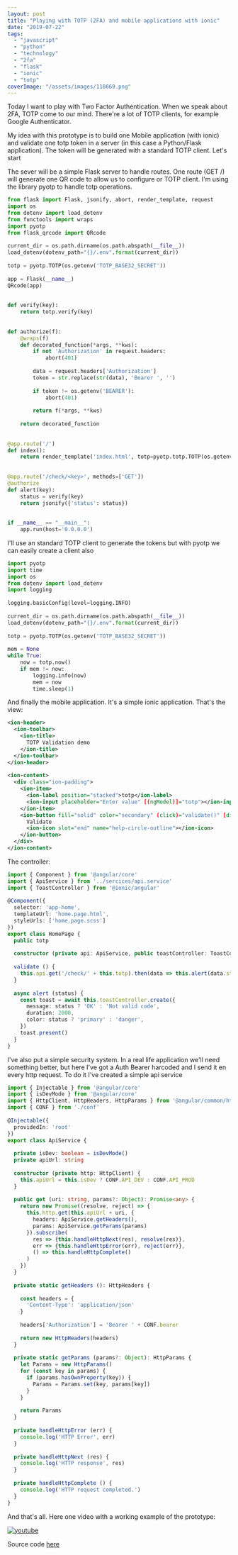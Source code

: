 ```yaml
---
layout: post
title: "Playing with TOTP (2FA) and mobile applications with ionic"
date: "2019-07-22"
tags: 
  - "javascript"
  - "python"
  - "technology"
  - "2fa"
  - "flask"
  - "ionic"
  - "totp"
coverImage: "/assets/images/118669.png"
---
```


Today I want to play with Two Factor Authentication. When we speak about 2FA, TOTP come to our mind. There're a lot of TOTP clients, for example Google Authenticator.

My idea with this prototype is to build one Mobile application (with ionic) and validate one totp token in a server (in this case a Python/Flask application). The token will be generated with a standard TOTP client. Let's start

The sever will be a simple Flask server to handle routes. One route (GET /) will generate one QR code to allow us to configure or TOTP client. I'm using the library pyotp to handle totp operations.

```python
from flask import Flask, jsonify, abort, render_template, request
import os
from dotenv import load_dotenv
from functools import wraps
import pyotp
from flask_qrcode import QRcode
 
current_dir = os.path.dirname(os.path.abspath(__file__))
load_dotenv(dotenv_path="{}/.env".format(current_dir))
 
totp = pyotp.TOTP(os.getenv('TOTP_BASE32_SECRET'))
 
app = Flask(__name__)
QRcode(app)
 
 
def verify(key):
    return totp.verify(key)
 
 
def authorize(f):
    @wraps(f)
    def decorated_function(*args, **kws):
        if not 'Authorization' in request.headers:
            abort(401)
 
        data = request.headers['Authorization']
        token = str.replace(str(data), 'Bearer ', '')
 
        if token != os.getenv('BEARER'):
            abort(401)
 
        return f(*args, **kws)
 
    return decorated_function
 
 
@app.route('/')
def index():
    return render_template('index.html', totp=pyotp.totp.TOTP(os.getenv('TOTP_BASE32_SECRET')).provisioning_uri("gonzalo123.com", issuer_name="TOTP Example"))
 
 
@app.route('/check/<key>', methods=['GET'])
@authorize
def alert(key):
    status = verify(key)
    return jsonify({'status': status})
 
 
if __name__ == "__main__":
    app.run(host='0.0.0.0')
```

I'll use an standard TOTP client to generate the tokens but with pyotp we can easily create a client also

```python
import pyotp
import time
import os
from dotenv import load_dotenv
import logging
 
logging.basicConfig(level=logging.INFO)
 
current_dir = os.path.dirname(os.path.abspath(__file__))
load_dotenv(dotenv_path="{}/.env".format(current_dir))
 
totp = pyotp.TOTP(os.getenv('TOTP_BASE32_SECRET'))
 
mem = None
while True:
    now = totp.now()
    if mem != now:
        logging.info(now)
        mem = now
        time.sleep(1)
```

And finally the mobile application. It's a simple ionic application. That's the view:

```xml
<ion-header>
  <ion-toolbar>
    <ion-title>
      TOTP Validation demo
    </ion-title>
  </ion-toolbar>
</ion-header>
 
<ion-content>
  <div class="ion-padding">
    <ion-item>
      <ion-label position="stacked">totp</ion-label>
      <ion-input placeholder="Enter value" [(ngModel)]="totp"></ion-input>
    </ion-item>
    <ion-button fill="solid" color="secondary" (click)="validate()" [disabled]="!totp">
      Validate
      <ion-icon slot="end" name="help-circle-outline"></ion-icon>
    </ion-button>
  </div>
</ion-content>
```

The controller:

```typescript
import { Component } from '@angular/core'
import { ApiService } from '../sercices/api.service'
import { ToastController } from '@ionic/angular'
 
@Component({
  selector: 'app-home',
  templateUrl: 'home.page.html',
  styleUrls: ['home.page.scss']
})
export class HomePage {
  public totp
 
  constructor (private api: ApiService, public toastController: ToastController) {}
 
  validate () {
    this.api.get('/check/' + this.totp).then(data => this.alert(data.status))
  }
 
  async alert (status) {
    const toast = await this.toastController.create({
      message: status ? 'OK' : 'Not valid code',
      duration: 2000,
      color: status ? 'primary' : 'danger',
    })
    toast.present()
  }
}
```

I've also put a simple security system. In a real life application we'll need something better, but here I've got a Auth Bearer harcoded and I send it en every http request. To do it I've created a simple api service

```typescript
import { Injectable } from '@angular/core'
import { isDevMode } from '@angular/core'
import { HttpClient, HttpHeaders, HttpParams } from '@angular/common/http'
import { CONF } from './conf'
 
@Injectable({
  providedIn: 'root'
})
export class ApiService {
 
  private isDev: boolean = isDevMode()
  private apiUrl: string
 
  constructor (private http: HttpClient) {
    this.apiUrl = this.isDev ? CONF.API_DEV : CONF.API_PROD
  }
 
  public get (uri: string, params?: Object): Promise<any> {
    return new Promise((resolve, reject) => {
      this.http.get(this.apiUrl + uri, {
        headers: ApiService.getHeaders(),
        params: ApiService.getParams(params)
      }).subscribe(
        res => {this.handleHttpNext(res), resolve(res)},
        err => {this.handleHttpError(err), reject(err)},
        () => this.handleHttpComplete()
      )
    })
  }
 
  private static getHeaders (): HttpHeaders {
 
    const headers = {
      'Content-Type': 'application/json'
    }
 
    headers['Authorization'] = 'Bearer ' + CONF.bearer
 
    return new HttpHeaders(headers)
  }
 
  private static getParams (params?: Object): HttpParams {
    let Params = new HttpParams()
    for (const key in params) {
      if (params.hasOwnProperty(key)) {
        Params = Params.set(key, params[key])
      }
    }
 
    return Params
  }
 
  private handleHttpError (err) {
    console.log('HTTP Error', err)
  }
 
  private handleHttpNext (res) {
    console.log('HTTP response', res)
  }
 
  private handleHttpComplete () {
    console.log('HTTP request completed.')
  }
}
```

And that's all. Here one video with a working example of the prototype:

[![youtube](https://img.youtube.com/vi/bgljQu0RVNs/0.jpg)](https://www.youtube.com/watch?v=bgljQu0RVNs)

Source code [here](https://github.com/gonzalo123/totp)
